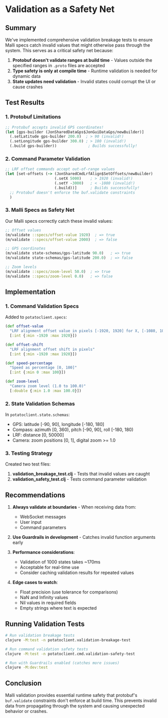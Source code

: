 # Validation as a Safety Net

## Summary

We've implemented comprehensive validation breakage tests to ensure Malli specs catch invalid values that might otherwise pass through the system. This serves as a critical safety net because:

1. **Protobuf doesn't validate ranges at build time** - Values outside the specified ranges in `.proto` files are accepted
2. **Type safety is only at compile time** - Runtime validation is needed for dynamic data
3. **State updates need validation** - Invalid states could corrupt the UI or cause crashes

## Test Results

### 1. Protobuf Limitations

```clojure
;; Protobuf accepts invalid GPS coordinates!
(let [gps-builder (JonSharedDataGps$JonGuiDataGps/newBuilder)]
  (.setLatitude gps-builder 200.0)  ; > 90 (invalid!)
  (.setLongitude gps-builder 300.0) ; > 180 (invalid!)
  (.build gps-builder))              ; Builds successfully!
```

### 2. Command Parameter Validation

```clojure
;; LRF offset commands accept out-of-range values
(let [set-offsets (-> (JonSharedCmdLrfAlign$SetOffsets/newBuilder)
                      (.setX 5000)    ; > 1920 (invalid!)
                      (.setY -3000)   ; < -1080 (invalid!)
                      (.build))]      ; Builds successfully!
  ;; Protobuf doesn't enforce the buf.validate constraints
  )
```

### 3. Malli Specs as Safety Net

Our Malli specs correctly catch these invalid values:

```clojure
;; Offset values
(m/validate ::specs/offset-value 1920)  ; => true
(m/validate ::specs/offset-value 2000)  ; => false

;; GPS coordinates
(m/validate state-schemas/gps-latitude 90.0)   ; => true
(m/validate state-schemas/gps-latitude 200.0)  ; => false

;; Zoom levels
(m/validate ::specs/zoom-level 50.0)  ; => true
(m/validate ::specs/zoom-level 0.0)   ; => false
```

## Implementation

### 1. Command Validation Specs

Added to `potatoclient.specs`:

```clojure
(def offset-value
  "LRF alignment offset value in pixels [-1920, 1920] for X, [-1080, 1080] for Y"
  [:int {:min -1920 :max 1920}])

(def offset-shift
  "LRF alignment offset shift in pixels"
  [:int {:min -1920 :max 1920}])

(def speed-percentage
  "Speed as percentage [0, 100]"
  [:int {:min 0 :max 100}])

(def zoom-level
  "Camera zoom level (1.0 to 100.0)"
  [:double {:min 1.0 :max 100.0}])
```

### 2. State Validation Schemas

In `potatoclient.state.schemas`:

- GPS: latitude [-90, 90], longitude [-180, 180]
- Compass: azimuth [0, 360), pitch [-90, 90], roll [-180, 180)
- LRF: distance [0, 50000]
- Camera: zoom positions [0, 1], digital zoom >= 1.0

### 3. Testing Strategy

Created two test files:

1. **validation_breakage_test.clj** - Tests that invalid values are caught
2. **validation_safety_test.clj** - Tests command parameter validation

## Recommendations

1. **Always validate at boundaries** - When receiving data from:
   - WebSocket messages
   - User input
   - Command parameters

2. **Use Guardrails in development** - Catches invalid function arguments early

3. **Performance considerations**:
   - Validation of 1000 states takes ~170ms
   - Acceptable for real-time use
   - Consider caching validation results for repeated values

4. **Edge cases to watch**:
   - Float precision (use tolerance for comparisons)
   - NaN and Infinity values
   - Nil values in required fields
   - Empty strings where text is expected

## Running Validation Tests

```bash
# Run validation breakage tests
clojure -M:test -n potatoclient.validation-breakage-test

# Run command validation safety tests  
clojure -M:test -n potatoclient.cmd.validation-safety-test

# Run with Guardrails enabled (catches more issues)
clojure -M:dev:test
```

## Conclusion

Malli validation provides essential runtime safety that protobuf's `buf.validate` constraints don't enforce at build time. This prevents invalid data from propagating through the system and causing unexpected behavior or crashes.